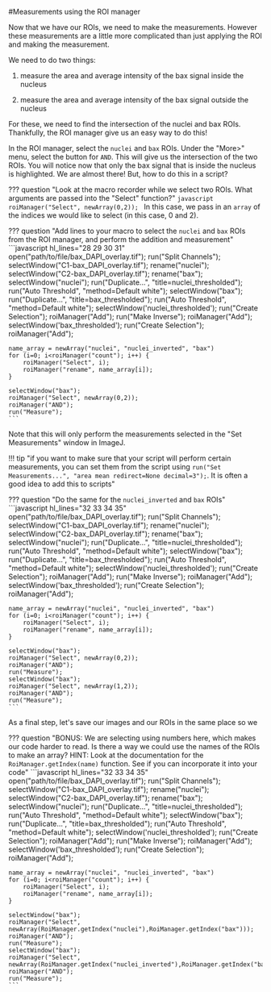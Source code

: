 #Measurements using the ROI manager

Now that we have our ROIs, we need to make the measurements. However these measurements are a little more complicated than just applying the ROI and making the measurement.

We need to do two things:

1) measure the area and average intensity of the bax signal inside the nucleus

2) measure the area and average intensity of the bax signal outside the nucleus

For these, we need to find the intersection of the nuclei and bax ROIs. Thankfully, the ROI manager give us an easy way to do this!

In the ROI manager, select the `nuclei` and `bax` ROIs. Under the "More>" menu, select the button for `AND`. This will give us the intersection of the two ROIs. You will notice now that only the bax signal that is inside the nucleus is highlighted. We are almost there! But, how to do this in a script?

??? question "Look at the macro recorder while we select two ROIs. What arguments are passed into the "Select" function?"
    ```javascript
    roiManager("Select", newArray(0,2));
    ```
    In this case, we pass in an `array` of the indices we would like to select (in this case, 0 and 2).


??? question "Add lines to your macro to select the `nuclei` and `bax` ROIs from the ROI manager, and perform the addition and measurement"
    ```javascript hl_lines="28 29 30 31"
    open("path/to/file/bax_DAPI_overlay.tif");
    run("Split Channels");
    selectWindow("C1-bax_DAPI_overlay.tif");
    rename("nuclei");
    selectWindow("C2-bax_DAPI_overlay.tif");
    rename("bax");
    selectWindow("nuclei");
    run("Duplicate...", "title=nuclei_thresholded");
    run("Auto Threshold", "method=Default white");
    selectWindow("bax");
    run("Duplicate...", "title=bax_thresholded");
    run("Auto Threshold", "method=Default white");
    selectWindow('nuclei_thresholded');
    run("Create Selection");
    roiManager("Add");
    run("Make Inverse");
    roiManager("Add");
    selectWindow('bax_thresholded');
    run("Create Selection");
    roiManager("Add");
    
    name_array = newArray("nuclei", "nuclei_inverted", "bax")
    for (i=0; i<roiManager("count"); i++) {
        roiManager("Select", i);
        roiManager("rename", name_array[i]);
    }
    
    selectWindow("bax");
    roiManager("Select", newArray(0,2));
    roiManager("AND");
    run("Measure");
    ```

Note that this will only perform the measurements selected in the "Set Measurements" window in ImageJ.

!!! tip "if you want to make sure that your script will perform certain measurements, you can set them from the script using `run("Set Measurements...", "area mean redirect=None decimal=3");`. It is often a good idea to add this to scripts"

??? question "Do the same for the `nuclei_inverted` and `bax` ROIs"
    ```javascript hl_lines="32 33 34 35"
    open("path/to/file/bax_DAPI_overlay.tif");
    run("Split Channels");
    selectWindow("C1-bax_DAPI_overlay.tif");
    rename("nuclei");
    selectWindow("C2-bax_DAPI_overlay.tif");
    rename("bax");
    selectWindow("nuclei");
    run("Duplicate...", "title=nuclei_thresholded");
    run("Auto Threshold", "method=Default white");
    selectWindow("bax");
    run("Duplicate...", "title=bax_thresholded");
    run("Auto Threshold", "method=Default white");
    selectWindow('nuclei_thresholded');
    run("Create Selection");
    roiManager("Add");
    run("Make Inverse");
    roiManager("Add");
    selectWindow('bax_thresholded');
    run("Create Selection");
    roiManager("Add");
    
    name_array = newArray("nuclei", "nuclei_inverted", "bax")
    for (i=0; i<roiManager("count"); i++) {
        roiManager("Select", i);
        roiManager("rename", name_array[i]);
    }
    
    selectWindow("bax");
    roiManager("Select", newArray(0,2));
    roiManager("AND");
    run("Measure");
    selectWindow("bax");
    roiManager("Select", newArray(1,2));
    roiManager("AND");
    run("Measure");
    ```

As a final step, let's save our images and our ROIs in the same place so we 

??? question "BONUS: We are selecting using numbers here, which makes our code harder to read. Is there a way we could use the names of the ROIs to make an array? HINT: Look at the documentation for the `RoiManager.getIndex(name)` function. See if you can incorporate it into your code"
    ```javascript hl_lines="32 33 34 35"
    open("path/to/file/bax_DAPI_overlay.tif");
    run("Split Channels");
    selectWindow("C1-bax_DAPI_overlay.tif");
    rename("nuclei");
    selectWindow("C2-bax_DAPI_overlay.tif");
    rename("bax");
    selectWindow("nuclei");
    run("Duplicate...", "title=nuclei_thresholded");
    run("Auto Threshold", "method=Default white");
    selectWindow("bax");
    run("Duplicate...", "title=bax_thresholded");
    run("Auto Threshold", "method=Default white");
    selectWindow('nuclei_thresholded');
    run("Create Selection");
    roiManager("Add");
    run("Make Inverse");
    roiManager("Add");
    selectWindow('bax_thresholded');
    run("Create Selection");
    roiManager("Add");
    
    name_array = newArray("nuclei", "nuclei_inverted", "bax")
    for (i=0; i<roiManager("count"); i++) {
        roiManager("Select", i);
        roiManager("rename", name_array[i]);
    }
    
    selectWindow("bax");
    roiManager("Select", newArray(RoiManager.getIndex("nuclei"),RoiManager.getIndex("bax")));
    roiManager("AND");
    run("Measure");
    selectWindow("bax");
    roiManager("Select", newArray(RoiManager.getIndex("nuclei_inverted"),RoiManager.getIndex("bax")));
    roiManager("AND");
    run("Measure");
    ```

